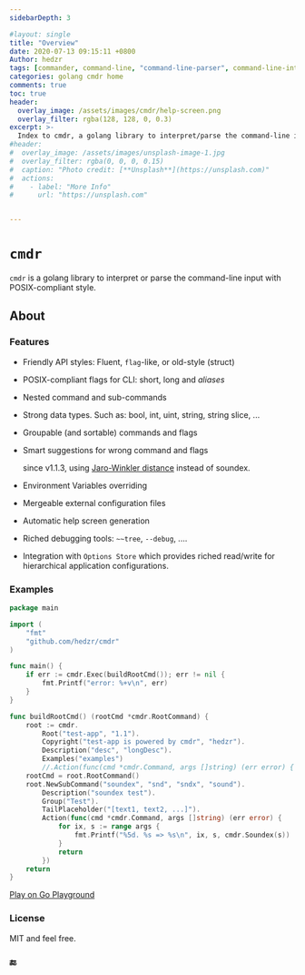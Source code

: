 ```yaml
---
sidebarDepth: 3

#layout: single
title: "Overview"
date: 2020-07-13 09:15:11 +0800
Author: hedzr
tags: [commander, command-line, "command-line-parser", command-line-interface,  getops, posix, posix-compatible, hierarchical-configuration, hierarchy, cli, golang]
categories: golang cmdr home
comments: true
toc: true
header:
  overlay_image: /assets/images/cmdr/help-screen.png
  overlay_filter: rgba(128, 128, 0, 0.3)
excerpt: >-
  Index to cmdr, a golang library to interpret/parse the command-line input with POSIX-compliant mode ...
#header:
#  overlay_image: /assets/images/unsplash-image-1.jpg
#  overlay_filter: rgba(0, 0, 0, 0.15)
#  caption: "Photo credit: [**Unsplash**](https://unsplash.com)"
#  actions:
#    - label: "More Info"
#      url: "https://unsplash.com"


---
```




# `cmdr`

`cmdr` is a golang library to interpret or parse the command-line input with POSIX-compliant style.


## About

### Features

- Friendly API styles: Fluent, `flag`-like, or old-style (struct)

- POSIX-compliant flags for CLI: short, long and *aliases*

- Nested command and sub-commands

- Strong data types. Such as: bool, int, uint, string, string slice, ...

- Groupable (and sortable) commands and flags

- Smart suggestions for wrong command and flags

  since v1.1.3, using [Jaro-Winkler distance](https://en.wikipedia.org/wiki/Jaro%E2%80%93Winkler_distance) instead of soundex.

- Environment Variables overriding

- Mergeable external configuration files

- Automatic help screen generation

- Riched debugging tools: `~~tree`, `--debug`, ....

- Integration with `Options Store` which provides riched read/write for hierarchical application configurations.



### Examples

```go
package main

import (
	"fmt"
	"github.com/hedzr/cmdr"
)

func main() {
	if err := cmdr.Exec(buildRootCmd()); err != nil {
		fmt.Printf("error: %+v\n", err)
	}
}

func buildRootCmd() (rootCmd *cmdr.RootCommand) {
	root := cmdr.
		Root("test-app", "1.1").
		Copyright("test-app is powered by cmdr", "hedzr").
		Description("desc", "longDesc").
		Examples("examples")
		//.Action(func(cmd *cmdr.Command, args []string) (err error) { return; )
	rootCmd = root.RootCommand()
	root.NewSubCommand("soundex", "snd", "sndx", "sound").
		Description("soundex test").
		Group("Test").
		TailPlaceholder("[text1, text2, ...]").
		Action(func(cmd *cmdr.Command, args []string) (err error) {
			for ix, s := range args {
				fmt.Printf("%5d. %s => %s\n", ix, s, cmdr.Soundex(s))
			}
			return
		})
	return
}
```

[Play on Go Playground](https://play.golang.org/p/1yDj-dCJ0bB)



### License

MIT and feel free.



### 🔚